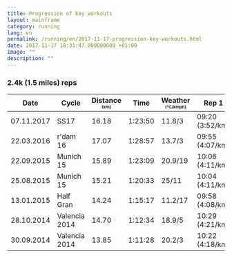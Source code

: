 ```yaml
---
title: Progression of key workouts
layout: mainframe
category: running
lang: en
permalink: /running/en/2017-11-17-progression-key-workouts.html
date: 2017-11-17 18:31:47.000000000 +01:00
image: ""
description: ""
---
```


### 2.4k (1.5 miles) reps

| Date       | Cycle         | Distance <span style="font-size:0.6em">(km)</span> | Time    | Weather <span style="font-size:0.6em">(°C/kmph)</span> | Rep 1 | Rest 1 | Rep 2 | Rest 2 | Rep 3 | Rest 3 | Rep 4 | Rest 4 |
|----------- |---------------|---------------|---------|----------------|-------|--------|-------|--------|-------|--------|-------|--------|
| 07.11.2017 | SS17          | 16.18         | 1:23:50 | 11.8/3  | 09:20 (3:52/km) | 3:00 (10:17/km) | 09:17 (3:51/km) | 3:00 (10:24/km) | 09:17 (3:51/km) | 3:00 (11:47/km) | 09:21 (3:52/km) | 3:00 (6:30/km) |
| 22.03.2016 | r'dam 16      | 17.07         | 1:28:57 | 13.7/3  | 09:55 (4:07/km) | 3:00 (6:32/km) | 09:36 (3:59/km) | 3:00 (8:15/km) | 09:36 (3:59/km) | 3:00 (8:19/km) | 09:38 (4:00/km) | 3:00 (7:04/km) |
| 22.09.2015 | Munich 15     | 15.89         | 1:23:09 | 20.9/19 | 10:06 (4:11/km) | 3:00 (9:56/km) | 09:48 (4:04/km) | 3:00 (10:59/km) | 10:04 (4:11/km) | 3:00 (10:42/km) | 10:10 (4:13/km) | 3:00 (10:53/km) |
| 25.08.2015 | Munich 15     | 15.21         | 1:20:33 | 25/11   | 10:04 (4:11/km) | 3:00 (12:14/km) | 10:02 (4:10/km) | 3:00 (14:15/km) | 10:02 (4:10/km) | 3:00 (20:43/km) | 10:07 (4:12/km) | 3:00 (9:39/km) |
| 13.01.2015 | Half Gran     | 14.24         | 1:15:17 | 11.2/17 | 09:58 (4:08/km) | 3:00 (10:16/km) | 09:53 (4:06/km) | 3:00 (10:38/km) | 10:00 (4:09/km) | 3:00 (12:12/km) | 09:56 (4:07/km) | 3:00 (7:05/km) |
| 28.10.2014 | Valencia 2014 | 14.70         | 1:12:34 | 18.9/5  | 10:29 (4:21/km) | 3:00 (7:13/km) | 10:25 (4:19/km) | 3:00 (7:23/km) | 10:20 (4:17/km) | 3:00 (10:08/km) | 10:18 (4:16/km) | 3:00 (6:16/km) |
| 30.09.2014 | Valencia 2014 | 13.85         | 1:11:28 | 20.2/3  | 10:22 (4:18/km) | 3:10 (7:21/km) | 10:22 (4:18/km) | 3:10 (8:56/km) | 10:30 (4:21/km) | 3:10 (7:57/km) | 10:28 (4:21/km) | 3:10 (7:33/km) |


